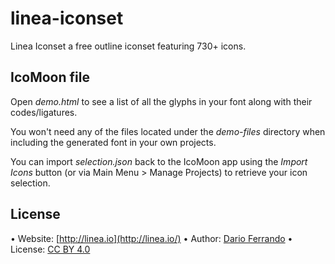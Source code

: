 # linea-iconset

Linea Iconset a free outline iconset featuring 730+ icons.

## IcoMoon file

Open *demo.html* to see a list of all the glyphs in your font along with their codes/ligatures.

You won't need any of the files located under the *demo-files* directory when including the generated font in your own projects.

You can import *selection.json* back to the IcoMoon app using the *Import Icons* button (or via Main Menu > Manage Projects) to retrieve your icon selection.

## License

• Website: [http://linea.io](http://linea.io/)
• Author: [Dario Ferrando](http://dario.io/)
• License: [CC BY 4.0](http://creativecommons.org/licenses/by/4.0/)